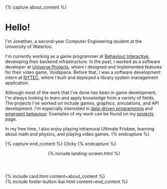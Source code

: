 ---
---
{% capture about_content %}
# Hello!

I'm Jonathan, a second-year Computer Engineering student at the University of Waterloo.

I'm currently working as a game programmer at [Behaviour Interactive](https://www.bhvr.com/), developing their backend infrastructure. In the past, I worked as a software developer at [Universe Projects]("https://www.universeprojects.com/"), where I designed and implemented features for their video game, Voidspace. Before that, I was a software development intern at [NYTEC](http://nytec.org), where I built and deployed a library system management application.

Although most of the work that I've done has been in game development, I'm always looking to learn and apply knowledge from a variety of fields. The projects I've worked on include games, graphics, simulations, and API development. I'm especially interested in [data-driven programming](https://en.wikipedia.org/wiki/Data-driven_programming) and [emergent behaviour](https://en.wikipedia.org/wiki/Emergence). Examples of my work can be found on my [projects](/projects) page.

In my free time, I also enjoy playing intramural Ultimate Frisbee, learning about math and physics, and playing video games.
{% endcapture %}

{% capture end_content %}
Clicky
{% endcapture %}

<header>{% include landing-screen.html %}</header>
<section id="about">{% include card.html content=about_content %}</section>
<footer>{% include footer-button-bar.html content=end_content %}</footer>